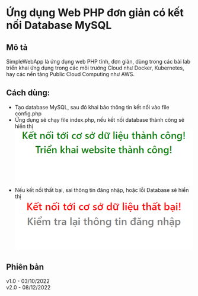 # Ứng dụng Web PHP đơn giản có kết nối Database MySQL

## Mô tả
SimpleWebApp là ứng dụng web PHP tĩnh, đơn giản, dùng trong các bài lab triển khai ứng dụng trong các môi trường Cloud như Docker, Kubernetes, hay các nền tảng Public Cloud Computing như AWS.

## Cách dùng:

* Tạo database MySQL, sau đó khai báo thông tin kết nối vào file config.php
* Ứng dụng sẽ chạy file index.php, nếu kết nối database thành công sẽ hiển thị
![alt](success.png)
* Nếu kết nối thất bại, sai thông tin đăng nhập, hoặc lỗi Database sẽ hiển thị
![alt](failed.png)

## Phiên bản
v1.0 - 03/10/2022  
v2.0 - 08/12/2022